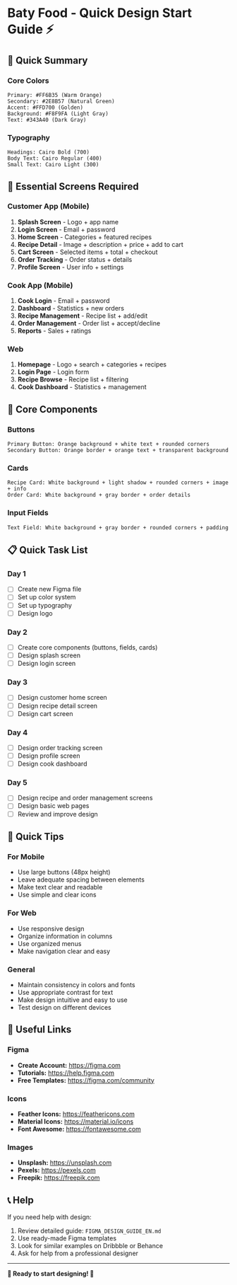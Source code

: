 # Baty Food - Quick Design Start Guide ⚡

## 🎯 Quick Summary

### Core Colors

```
Primary: #FF6B35 (Warm Orange)
Secondary: #2E8B57 (Natural Green)
Accent: #FFD700 (Golden)
Background: #F8F9FA (Light Gray)
Text: #343A40 (Dark Gray)
```

### Typography

```
Headings: Cairo Bold (700)
Body Text: Cairo Regular (400)
Small Text: Cairo Light (300)
```

## 📱 Essential Screens Required

### Customer App (Mobile)

1. **Splash Screen** - Logo + app name
2. **Login Screen** - Email + password
3. **Home Screen** - Categories + featured recipes
4. **Recipe Detail** - Image + description + price + add to cart
5. **Cart Screen** - Selected items + total + checkout
6. **Order Tracking** - Order status + details
7. **Profile Screen** - User info + settings

### Cook App (Mobile)

1. **Cook Login** - Email + password
2. **Dashboard** - Statistics + new orders
3. **Recipe Management** - Recipe list + add/edit
4. **Order Management** - Order list + accept/decline
5. **Reports** - Sales + ratings

### Web

1. **Homepage** - Logo + search + categories + recipes
2. **Login Page** - Login form
3. **Recipe Browse** - Recipe list + filtering
4. **Cook Dashboard** - Statistics + management

## 🎨 Core Components

### Buttons

```
Primary Button: Orange background + white text + rounded corners
Secondary Button: Orange border + orange text + transparent background
```

### Cards

```
Recipe Card: White background + light shadow + rounded corners + image + info
Order Card: White background + gray border + order details
```

### Input Fields

```
Text Field: White background + gray border + rounded corners + padding
```

## 📋 Quick Task List

### Day 1

- [ ] Create new Figma file
- [ ] Set up color system
- [ ] Set up typography
- [ ] Design logo

### Day 2

- [ ] Create core components (buttons, fields, cards)
- [ ] Design splash screen
- [ ] Design login screen

### Day 3

- [ ] Design customer home screen
- [ ] Design recipe detail screen
- [ ] Design cart screen

### Day 4

- [ ] Design order tracking screen
- [ ] Design profile screen
- [ ] Design cook dashboard

### Day 5

- [ ] Design recipe and order management screens
- [ ] Design basic web pages
- [ ] Review and improve design

## 🎯 Quick Tips

### For Mobile

- Use large buttons (48px height)
- Leave adequate spacing between elements
- Make text clear and readable
- Use simple and clear icons

### For Web

- Use responsive design
- Organize information in columns
- Use organized menus
- Make navigation clear and easy

### General

- Maintain consistency in colors and fonts
- Use appropriate contrast for text
- Make design intuitive and easy to use
- Test design on different devices

## 🔗 Useful Links

### Figma

- **Create Account:** https://figma.com
- **Tutorials:** https://help.figma.com
- **Free Templates:** https://figma.com/community

### Icons

- **Feather Icons:** https://feathericons.com
- **Material Icons:** https://material.io/icons
- **Font Awesome:** https://fontawesome.com

### Images

- **Unsplash:** https://unsplash.com
- **Pexels:** https://pexels.com
- **Freepik:** https://freepik.com

## 📞 Help

If you need help with design:

1. Review detailed guide: `FIGMA_DESIGN_GUIDE_EN.md`
2. Use ready-made Figma templates
3. Look for similar examples on Dribbble or Behance
4. Ask for help from a professional designer

---

**🎨 Ready to start designing! 🎨**
